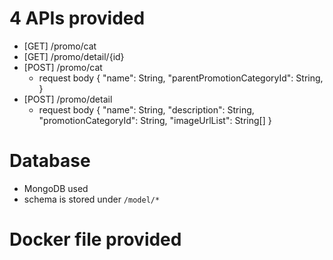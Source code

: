 
# 4 APIs provided
  - [GET] /promo/cat
  - [GET] /promo/detail/{id}
  - [POST] /promo/cat
    - request body
      {
        "name": String,
        "parentPromotionCategoryId": String,
      }
  - [POST] /promo/detail
    - request body
      {
        "name": String,
        "description": String,
        "promotionCategoryId": String,
        "imageUrlList": String[]
      }

# Database
  - MongoDB used
  - schema is stored under `/model/*`

# Docker file provided